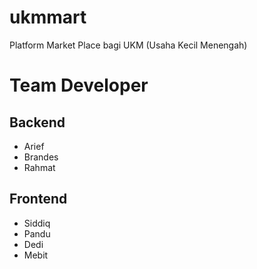 # ukmmart
Platform Market Place bagi UKM (Usaha Kecil Menengah)


# Team Developer

## Backend
* Arief
* Brandes
* Rahmat

## Frontend
* Siddiq
* Pandu
* Dedi
* Mebit
